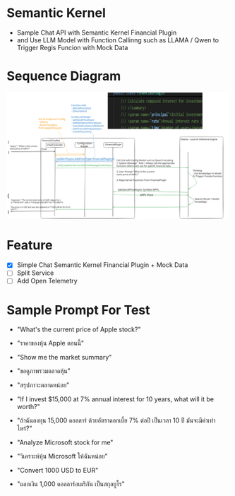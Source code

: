 # Semantic Kernel 

- Sample Chat API with Semantic Kernel Financial Plugin 
- and Use LLM Model with Function Callinng such as LLAMA / Qwen to Trigger Regis Funcion with Mock Data

# Sequence Diagram 

![Sequence Diagram ](./FinancialChatV1.svg "Sequence Diagram ")

# Feature 

- [x] Simple Chat Semantic Kernel Financial Plugin + Mock Data
- [ ] Split Service 
- [ ] Add Open Telemetry

# Sample Prompt For Test

- "What's the current price of Apple stock?"
- "ราคาของหุ้น Apple ตอนนี้"

- "Show me the market summary"
- "ขอดูภาพรวมตลาดหุ้น"
- "สรุปภาวะตลาดหน่อย"

- "If I invest $15,000 at 7% annual interest for 10 years, what will it be worth?"
- "ถ้าฉันลงทุน 15,000 ดอลลาร์ ด้วยอัตราดอกเบี้ย 7% ต่อปี เป็นเวลา 10 ปี มันจะมีค่าเท่าไหร่?"

- "Analyze Microsoft stock for me"
- "วิเคราะห์หุ้น Microsoft ให้ฉันหน่อย"

- "Convert 1000 USD to EUR"
- "แลกเงิน 1,000 ดอลลาร์อเมริกัน เป็นสกุลยูโร"